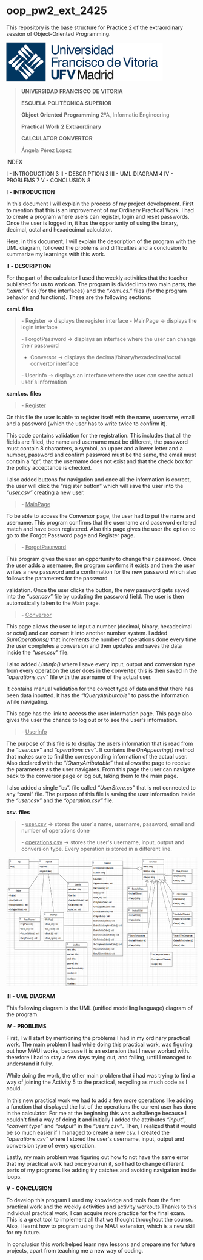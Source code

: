 # oop_pw2_ext_2425
This repository is the base structure for Practice 2 of the extraordinary session of Object-Oriented Programming.

<img src="./02efalrp.png"
style="width:4.30208in;height:1.07292in" />

> **UNIVERSIDAD** **FRANCISCO** **DE** **VITORIA**
>
> **ESCUELA** **POLITÉCNICA** **SUPERIOR**
>
> **Object** **Oriented** **Programming** 2ºA, Informatic Engineering
>
> **Practical** **Work** **2** **Extraordinary**
>
> **CALCULATOR** **CONVERTOR**
>
> Ángela Pérez López

INDEX

I - INTRODUCTION 3
II - DESCRIPTION 3
III - UML DIAGRAM 4
IV - PROBLEMS 7
V - CONCLUSION 8

**I** **-** **INTRODUCTION**

In this document I will explain the process of my project development.
First to mention that this is an improvement of my Ordinary Practical
Work. I had to create a program where users can register, login and
reset passwords. Once the user is logged in, it has the opportunity of
using the binary, decimal, octal and hexadecimal calculator.

Here, in this document, I will explain the description of the program
with the UML diagram, followed the problems and difficulties and a
conclusion to summarize my learnings with this work.

**II** **-** **DESCRIPTION**

For the part of the calculator I used the weekly activities that the
teacher published for us to work on. The program is divided into two
main parts, the *“xalm.”* files (for the interfaces) and the
*“xaml.cs.”* files (for the program behavior and functions). These are
the following sections:

**xaml.** **files**

> \- Register → displays the register interface - MainPage → displays
> the login interface
>
> \- ForgotPassword → displays an interface where the user can change
> their password
> 
> - Conversor → displays the
> decimal/binary/hexadecimal/octal convertor interface
>
> \- UserInfo → displays an interface where the user can see the actual
> user´s information

**xaml.cs.** **files**

> \- <u>Register</u>

On this file the user is able to register itself with the name,
username, email and a password (which the user has to write twice to
confirm it).

This code contains validation for the registration. This includes that
all the fields are filled, the name and username must be different, the
password must contain 8 characters, a symbol, an upper and a lower
letter and a number, password and confirm password must be the same, the
email must contain a “@”, that the username does not exist and that the
check box for the policy acceptance is checked.

I also added buttons for navigation and once all the information is
correct, the user will click the “register button” which will save the
user into the *“user.csv”* creating a new user.

> \- <u>MainPage</u>

To be able to access the Conversor page, the user had to put the name
and username. This program confirms that the username and password
entered match and have been registered. Also this page gives the user
the option to go to the Forgot Password page and Register page.

> \- <u>ForgotPassword</u>

This program gives the user an opportunity to change their password.
Once the user adds a username, the program confirms it exists and then
the user writes a new password and a confirmation for the new password
which also follows the parameters for the password

validation. Once the user clicks the button, the new password gets saved
into the *“user.csv”* file by updating the password field. The user is
then automatically taken to the Main page.

> \- <u>Conversor</u>

This page allows the user to input a number (decimal, binary,
hexadecimal or octal) and can convert it into another number system. I
added *SumOperations()* that increments the number of operations done
every time the user completes a conversion and then updates and saves
the data inside the *“user.csv”* file.

I also added *ListInfo()* where I save every input, output and
conversion type from every operation the user does in the converter,
this is then saved in the *“operations.csv”* file with the username of
the actual user.

It contains manual validation for the correct type of data and that
there has been data inputted. It has the *“IQueryAtributable”* to pass
the information while navigating.

This page has the link to access the user information page. This page
also gives the user the chance to log out or to see the user's
information.

> \- <u>UserInfo</u>

The purpose of this file is to display the users information that is
read from the *“user.csv”* and *“operations.csv”*. It contains the
*OnAppearing()* method that makes sure to find the corresponding
information of the actual user. Also declared with the
*“IQueryAtributable”* that allows the page to receive the parameters as
the user navigates. From this page the user can navigate back to the
conversor page or log out, taking them to the main page.

I also added a single “cs”. file called *“UserStore.cs”* that is not
connected to any “xaml” file. The purpose of this file is saving the
user information inside the *“user.csv”* and the *“operation.csv”* file.

**csv.** **files**

> \- <u>user.csv</u> → stores the user´s name, username, password, email
> and number of operations done
>
> \- <u>operations.csv</u> → stores the user's username, input, output
> and conversion type. Every operation is stored in a different line.

<img src="./lnk0cnu0.png"
style="width:7.64583in;height:3.54167in" />

**III** **-** **UML** **DIAGRAM**

This following diagram is the UML (unified modelling language) diagram
of the program.

**IV** **-** **PROBLEMS**

First, I will start by mentioning the problems I had in my ordinary
practical work. The main problem I had while doing this practical work,
was figuring out how MAUI works, because it is an extension that I never
worked with. therefore i had to stay a few days trying out, and failing,
until I managed to understand it fully.

While doing the work, the other main problem that i had was trying to
find a way of joining the Activity 5 to the practical, recycling as much
code as I could.

In this new practical work we had to add a few more operations like
adding a function that displayed the list of the operations the current
user has done in the calculator. For me at the beginning this was a
challenge because I couldn't find a way of doing it and initially I
added the attributes *“input”*, *“convert* *type”* and *“output”* in the
*“users.csv”*. Then, I realized that it would be so much easier if I
managed to create a new csv. I created the *“operations.csv”* where I
stored the user's username, input, output and conversion type of every
operation.

Lastly, my main problem was figuring out how to not have the same error
that my practical work had once you run it, so I had to change different
parts of my programs like adding try catches and avoiding navigation
inside loops.

**V** **-** **CONCLUSION**

To develop this program I used my knowledge and tools from the first
practical work and the weekly activities and activity workouts.Thanks to
this individual practical work, I can acquire more practice for the
final exam. This is a great tool to implement all that we thought
throughout the course. Also, I learnt how to program using the MAUI
extension, which is a new skill for my future.

In conclusion this work helped learn new lessons and prepare me for
future projects, apart from teaching me a new way of coding.
